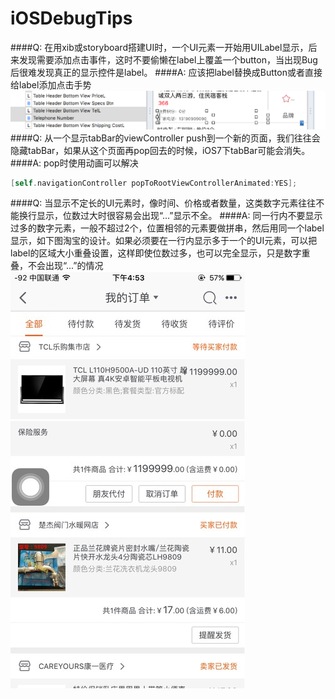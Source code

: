 # iOSDebugTips
####Q: 在用xib或storyboard搭建UI时，一个UI元素一开始用UILabel显示，后来发现需要添加点击事件，这时不要偷懒在label上覆盖一个button，当出现Bug后很难发现真正的显示控件是label。
####A: 应该把label替换成Button或者直接给label添加点击手势
![enter image description here](https://github.com/aimchina/iOSDebugTips/blob/master/Image/QQ20160128-0%402x.png)
####Q: 从一个显示tabBar的viewController push到一个新的页面，我们往往会隐藏tabBar，如果从这个页面再pop回去的时候，iOS7下tabBar可能会消失。
####A: pop时使用动画可以解决
```objective-c
[self.navigationController popToRootViewControllerAnimated:YES];
```
####Q: 当显示不定长的UI元素时，像时间、价格或者数量，这类数字元素往往不能换行显示，位数过大时很容易会出现“...”显示不全。
####A: 同一行内不要显示过多的数字元素，一般不超过2个，位置相邻的元素要做拼串，然后用同一个label显示，如下图淘宝的设计。如果必须要在一行内显示多于一个的UI元素，可以把label的区域大小重叠设置，这样即使位数过多，也可以完全显示，只是数字重叠，不会出现“...”的情况
![enter image description here](https://github.com/aimchina/iOSDebugTips/blob/master/Image/971A62E7-86DD-42ED-8A83-46F2D549ABB4.png)
